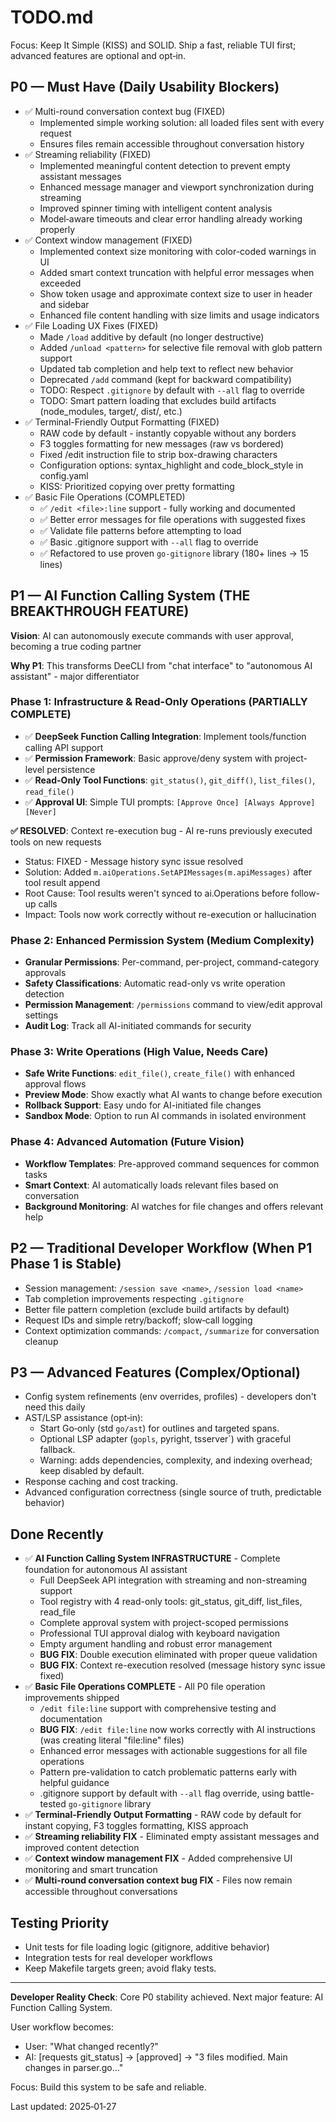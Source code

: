 # TODO.md

Focus: Keep It Simple (KISS) and SOLID. Ship a fast, reliable TUI first; advanced features are optional and opt‑in.

## P0 — Must Have (Daily Usability Blockers)
- ✅ Multi-round conversation context bug (FIXED)
  - Implemented simple working solution: all loaded files sent with every request
  - Ensures files remain accessible throughout conversation history
- ✅ Streaming reliability (FIXED)
  - Implemented meaningful content detection to prevent empty assistant messages
  - Enhanced message manager and viewport synchronization during streaming
  - Improved spinner timing with intelligent content analysis
  - Model‑aware timeouts and clear error handling already working properly
- ✅ Context window management (FIXED)
  - Implemented context size monitoring with color-coded warnings in UI
  - Added smart context truncation with helpful error messages when exceeded
  - Show token usage and approximate context size to user in header and sidebar
  - Enhanced file content handling with size limits and usage indicators
- ✅ File Loading UX Fixes (FIXED)
  - Made `/load` additive by default (no longer destructive)
  - Added `/unload <pattern>` for selective file removal with glob pattern support
  - Updated tab completion and help text to reflect new behavior
  - Deprecated `/add` command (kept for backward compatibility)
  - TODO: Respect `.gitignore` by default with `--all` flag to override
  - TODO: Smart pattern loading that excludes build artifacts (node_modules, target/, dist/, etc.)
- ✅ Terminal-Friendly Output Formatting (FIXED)
  - RAW code by default - instantly copyable without any borders
  - F3 toggles formatting for new messages (raw vs bordered)
  - Fixed /edit instruction file to strip box-drawing characters
  - Configuration options: syntax_highlight and code_block_style in config.yaml
  - KISS: Prioritized copying over pretty formatting
- ✅ Basic File Operations (COMPLETED)
  - ✅ `/edit <file>:line` support - fully working and documented
  - ✅ Better error messages for file operations with suggested fixes
  - ✅ Validate file patterns before attempting to load
  - ✅ Basic .gitignore support with `--all` flag to override
  - ✅ Refactored to use proven `go-gitignore` library (180+ lines → 15 lines)

## P1 — AI Function Calling System (THE BREAKTHROUGH FEATURE)
**Vision**: AI can autonomously execute commands with user approval, becoming a true coding partner

**Why P1**: This transforms DeeCLI from "chat interface" to "autonomous AI assistant" - major differentiator

### Phase 1: Infrastructure & Read-Only Operations (PARTIALLY COMPLETE)
- ✅ **DeepSeek Function Calling Integration**: Implement tools/function calling API support
- ✅ **Permission Framework**: Basic approve/deny system with project-level persistence
- ✅ **Read-Only Tool Functions**: `git_status()`, `git_diff()`, `list_files()`, `read_file()`
- ✅ **Approval UI**: Simple TUI prompts: `[Approve Once] [Always Approve] [Never]`

**✅ RESOLVED**: Context re-execution bug - AI re-runs previously executed tools on new requests
- Status: FIXED - Message history sync issue resolved
- Solution: Added `m.aiOperations.SetAPIMessages(m.apiMessages)` after tool result append
- Root Cause: Tool results weren't synced to ai.Operations before follow-up calls
- Impact: Tools now work correctly without re-execution or hallucination

### Phase 2: Enhanced Permission System (Medium Complexity)
- **Granular Permissions**: Per-command, per-project, command-category approvals
- **Safety Classifications**: Automatic read-only vs write operation detection
- **Permission Management**: `/permissions` command to view/edit approval settings
- **Audit Log**: Track all AI-initiated commands for security

### Phase 3: Write Operations (High Value, Needs Care)
- **Safe Write Functions**: `edit_file()`, `create_file()` with enhanced approval flows
- **Preview Mode**: Show exactly what AI wants to change before execution
- **Rollback Support**: Easy undo for AI-initiated file changes
- **Sandbox Mode**: Option to run AI commands in isolated environment

### Phase 4: Advanced Automation (Future Vision)
- **Workflow Templates**: Pre-approved command sequences for common tasks
- **Smart Context**: AI automatically loads relevant files based on conversation
- **Background Monitoring**: AI watches for file changes and offers relevant help

## P2 — Traditional Developer Workflow (When P1 Phase 1 is Stable)
- Session management: `/session save <name>`, `/session load <name>`
- Tab completion improvements respecting `.gitignore`
- Better file pattern completion (exclude build artifacts by default)
- Request IDs and simple retry/backoff; slow‑call logging
- Context optimization commands: `/compact`, `/summarize` for conversation cleanup

## P3 — Advanced Features (Complex/Optional)
- Config system refinements (env overrides, profiles) - developers don't need this daily
- AST/LSP assistance (opt‑in):
  - Start Go‑only (std `go/ast`) for outlines and targeted spans.
  - Optional LSP adapter (`gopls`, pyright, tsserver`) with graceful fallback.
  - Warning: adds dependencies, complexity, and indexing overhead; keep disabled by default.
- Response caching and cost tracking.
- Advanced configuration correctness (single source of truth, predictable behavior)

## Done Recently
- ✅ **AI Function Calling System INFRASTRUCTURE** - Complete foundation for autonomous AI assistant
  - Full DeepSeek API integration with streaming and non-streaming support
  - Tool registry with 4 read-only tools: git_status, git_diff, list_files, read_file
  - Complete approval system with project-scoped permissions
  - Professional TUI approval dialog with keyboard navigation
  - Empty argument handling and robust error management
  - **BUG FIX**: Double execution eliminated with proper queue validation
  - **BUG FIX**: Context re-execution resolved (message history sync issue fixed)
- ✅ **Basic File Operations COMPLETE** - All P0 file operation improvements shipped
  - `/edit file:line` support with comprehensive testing and documentation
  - **BUG FIX**: `/edit file:line` now works correctly with AI instructions (was creating literal "file:line" files)
  - Enhanced error messages with actionable suggestions for all file operations
  - Pattern pre-validation to catch problematic patterns early with helpful guidance
  - .gitignore support by default with `--all` flag override, using battle-tested `go-gitignore` library
- ✅ **Terminal-Friendly Output Formatting** - RAW code by default for instant copying, F3 toggles formatting, KISS approach
- ✅ **Streaming reliability FIX** - Eliminated empty assistant messages and improved content detection
- ✅ **Context window management FIX** - Added comprehensive UI monitoring and smart truncation
- ✅ **Multi-round conversation context bug FIX** - Files now remain accessible throughout conversations

## Testing Priority
- Unit tests for file loading logic (gitignore, additive behavior)
- Integration tests for real developer workflows
- Keep Makefile targets green; avoid flaky tests.

---

**Developer Reality Check**: Core P0 stability achieved. Next major feature: AI Function Calling System.

User workflow becomes:
- User: "What changed recently?"
- AI: [requests git_status] → [approved] → "3 files modified. Main changes in parser.go..."

Focus: Build this system to be safe and reliable.

Last updated: 2025‑01‑27
